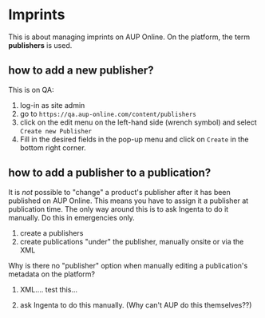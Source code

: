# Imprints

This is about managing imprints on AUP Online. On the platform, the term **publishers** is used.

## how to add a new publisher?
This is on QA:

1. log-in as site admin
2. go to `https://qa.aup-online.com/content/publishers`
3. click on the edit menu on the left-hand side (wrench symbol) and select `Create new Publisher`
4. Fill in the desired fields in the pop-up menu and click on `Create` in the bottom right corner.

## how to add a publisher to a publication?


It is _not_ possible to "change" a product's publisher after it has been published on AUP Online. This means you have to assign it a publisher at publication time. The only way around this is to ask Ingenta to do it manually. Do this in emergencies only.

1. create a publishers
2. create publications "under" the publisher, manually onsite or via the XML




Why is there no "publisher" option when manually editing a publication's metadata on the platform?

1. XML.... test this...

2. ask Ingenta to do this manually. (Why can't AUP do this  themselves??)
